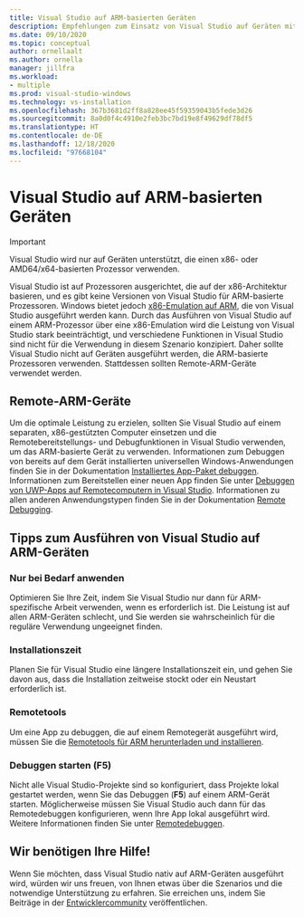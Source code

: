 ```yaml
---
title: Visual Studio auf ARM-basierten Geräten
description: Empfehlungen zum Einsatz von Visual Studio auf Geräten mit ARM-basierten Prozessoren.
ms.date: 09/10/2020
ms.topic: conceptual
author: ornellaalt
ms.author: ornella
manager: jillfra
ms.workload:
- multiple
ms.prod: visual-studio-windows
ms.technology: vs-installation
ms.openlocfilehash: 367b3681d2ff8a828ee45f59359043b5fede3d26
ms.sourcegitcommit: 8a0d0f4c4910e2feb3bc7bd19e8f49629df78df5
ms.translationtype: HT
ms.contentlocale: de-DE
ms.lasthandoff: 12/18/2020
ms.locfileid: "97668104"
---
```

# <a name="visual-studio-on-arm-powered-devices"></a>Visual Studio auf ARM-basierten Geräten

> [!IMPORTANT]
> Visual Studio wird nur auf Geräten unterstützt, die einen x86- oder AMD64/x64-basierten Prozessor verwenden.

Visual Studio ist auf Prozessoren ausgerichtet, die auf der x86-Architektur basieren, und es gibt keine Versionen von Visual Studio für ARM-basierte Prozessoren. Windows bietet jedoch [x86-Emulation auf ARM](https://www.docs.microsoft.com/windows/uwp/porting/apps-on-arm-x86-emulation), die von Visual Studio ausgeführt werden kann. Durch das Ausführen von Visual Studio auf einem ARM-Prozessor über eine x86-Emulation wird die Leistung von Visual Studio stark beeinträchtigt, und verschiedene Funktionen in Visual Studio sind nicht für die Verwendung in diesem Szenario konzipiert. Daher sollte Visual Studio nicht auf Geräten ausgeführt werden, die ARM-basierte Prozessoren verwenden. Stattdessen sollten Remote-ARM-Geräte verwendet werden.

## <a name="remote-targeting-arm-devices"></a>Remote-ARM-Geräte
Um die optimale Leistung zu erzielen, sollten Sie Visual Studio auf einem separaten, x86-gestützten Computer einsetzen und die Remotebereitstellungs- und Debugfunktionen in Visual Studio verwenden, um das ARM-basierte Gerät zu verwenden. Informationen zum Debuggen von bereits auf dem Gerät installierten universellen Windows-Anwendungen finden Sie in der Dokumentation [Installiertes App-Paket debuggen](../debugger/debug-installed-app-package.md). Informationen zum Bereitstellen einer neuen App finden Sie unter [Debuggen von UWP-Apps auf Remotecomputern in Visual Studio](../debugger/run-windows-store-apps-on-a-remote-machine.md). Informationen zu allen anderen Anwendungstypen finden Sie in der Dokumentation [Remote Debugging](../debugger/remote-debugging.md).

## <a name="tips-for-running-visual-studio-on-arm-devices"></a>Tipps zum Ausführen von Visual Studio auf ARM-Geräten

### <a name="use-only-when-needed"></a>Nur bei Bedarf anwenden
Optimieren Sie Ihre Zeit, indem Sie Visual Studio nur dann für ARM-spezifische Arbeit verwenden, wenn es erforderlich ist. Die Leistung ist auf allen ARM-Geräten schlecht, und Sie werden sie wahrscheinlich für die reguläre Verwendung ungeeignet finden.

### <a name="install-time"></a>Installationszeit
Planen Sie für Visual Studio eine längere Installationszeit ein, und gehen Sie davon aus, dass die Installation zeitweise stockt oder ein Neustart erforderlich ist.
 
### <a name="remote-tools"></a>Remotetools
Um eine App zu debuggen, die auf einem Remotegerät ausgeführt wird, müssen Sie die [Remotetools für ARM herunterladen und installieren](../debugger/remote-debugging.md#download-and-install-the-remote-tools).

### <a name="start-debugging-f5"></a>Debuggen starten (F5)
Nicht alle Visual Studio-Projekte sind so konfiguriert, dass Projekte lokal gestartet werden, wenn Sie das Debuggen (**F5**) auf einem ARM-Gerät starten. Möglicherweise müssen Sie Visual Studio auch dann für das Remotedebuggen konfigurieren, wenn Ihre App lokal ausgeführt wird. Weitere Informationen finden Sie unter [Remotedebuggen](../debugger/remote-debugging.md).

## <a name="we-need-your-help"></a>Wir benötigen Ihre Hilfe!
Wenn Sie möchten, dass Visual Studio nativ auf ARM-Geräten ausgeführt wird, würden wir uns freuen, von Ihnen etwas über die Szenarios und die notwendige Unterstützung zu erfahren. Sie erreichen uns, indem Sie Beiträge in der [Entwicklercommunity](https://developercommunity.visualstudio.com/idea/1161018/native-arm-support-for-visual-studio.html) veröffentlichen.
